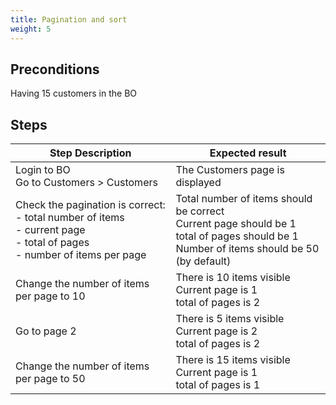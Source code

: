 ```yaml
---
title: Pagination and sort
weight: 5
---
```


## Preconditions

Having 15 customers in the BO
## Steps
| Step Description | Expected result |
| ----- | ----- |
| Login to BO<br>Go to Customers > Customers | The Customers page is displayed |
| Check the pagination is correct:<br>- total number of items<br>- current page<br>- total of pages<br>- number of items per page | Total number of items should be correct<br>Current page should be 1<br>total of pages should be 1<br>Number of items should be 50 (by default) |
| Change the number of items per page to 10 | There is 10 items visible<br>Current page is 1<br>total of pages is 2 |
| Go to page 2 | There is 5 items visible<br>Current page is 2<br>total of pages is 2 |
| Change the number of items per page to 50 | There is 15 items visible<br>Current page is 1<br>total of pages is 1 |
